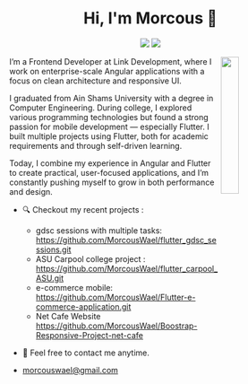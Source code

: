 
<h1 align="center">Hi, I'm Morcous 👋</h1>
<p align="center">
    <a href="https://www.linkedin.com/in/morcous-wael"><img src="https://img.shields.io/badge/linkedin-%230177B5?style=flat&logo=linkedin&logoColor=white"/></a>
    <a href="https://www.instagram.com/marcous_wael"><img src="https://img.shields.io/badge/instagram-%23E4415F?style=flat&logo=instagram&logoColor=white"/></a>
 </p>
  
  <img src="https://github.com/mohamedabusrea/mohamedabusrea/blob/master/profile-img.png" align="right" width="25%"/>

I’m a Frontend Developer at Link Development, where I work on enterprise-scale Angular applications with a focus on clean architecture and responsive UI.

I graduated from Ain Shams University with a degree in Computer Engineering. During college, I explored various programming technologies but found a strong passion for mobile development — especially Flutter. I built multiple projects using Flutter, both for academic requirements and through self-driven learning.

Today, I combine my experience in Angular and Flutter to create practical, user-focused applications, and I’m constantly pushing myself to grow in both performance and design.
- 🔍 Checkout my recent projects :
  - gdsc sessions with multiple tasks: https://github.com/MorcousWael/flutter_gdsc_sessions.git
  - ASU Carpool college project : https://github.com/MorcousWael/flutter_carpool_ASU.git
  - e-commerce mobile: https://github.com/MorcousWael/Flutter-e-commerce-application.git
  - Net Cafe Website https://github.com/MorcousWael/Boostrap-Responsive-Project-net-cafe

- 💬 Feel free to contact me anytime.
-  morcouswael@gmail.com
